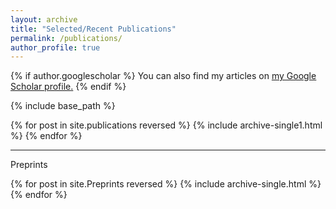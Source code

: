 ```yaml
---
layout: archive
title: "Selected/Recent Publications"
permalink: /publications/
author_profile: true
---
```


{% if author.googlescholar %}
  You can also find my articles on <u><a href="{{author.googlescholar}}">my Google Scholar profile</a>.</u>
{% endif %}

{% include base_path %}

{% for post in site.publications reversed %}
  {% include archive-single1.html %}
{% endfor %}

---
Preprints

{% for post in site.Preprints reversed %}
  {% include archive-single.html %}
{% endfor %}

